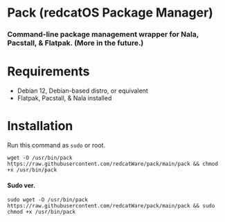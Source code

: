 # Pack (redcatOS Package Manager)
### Command-line package management wrapper for Nala, Pacstall, & Flatpak. (More in the future.)


# Requirements
- Debian 12, Debian-based distro, or equivalent
- Flatpak, Pacstall, & Nala installed

# Installation
Run this command as `sudo` or root.

```
wget -O /usr/bin/pack https://raw.githubusercontent.com/redcatWare/pack/main/pack && chmod +x /usr/bin/pack
```

#### Sudo ver.
```
sudo wget -O /usr/bin/pack https://raw.githubusercontent.com/redcatWare/pack/main/pack && sudo chmod +x /usr/bin/pack
```
